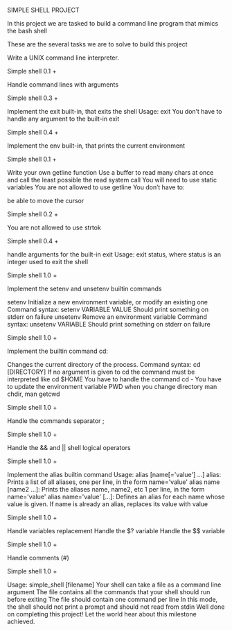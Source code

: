 SIMPLE SHELL PROJECT

In this project we are tasked to build a command line program that mimics the bash shell

These are the several tasks we are to solve to build this project

Write a UNIX command line interpreter.

Simple shell 0.1 +

Handle command lines with arguments

Simple shell 0.3 +

Implement the exit built-in, that exits the shell
Usage: exit
You don’t have to handle any argument to the built-in exit

Simple shell 0.4 +

Implement the env built-in, that prints the current environment

Simple shell 0.1 +

Write your own getline function
Use a buffer to read many chars at once and call the least possible the read system call
You will need to use static variables
You are not allowed to use getline
You don’t have to:

be able to move the cursor

Simple shell 0.2 +

You are not allowed to use strtok

Simple shell 0.4 +

handle arguments for the built-in exit
Usage: exit status, where status is an integer used to exit the shell

Simple shell 1.0 +

Implement the setenv and unsetenv builtin commands

setenv
Initialize a new environment variable, or modify an existing one
Command syntax: setenv VARIABLE VALUE
Should print something on stderr on failure
unsetenv
Remove an environment variable
Command syntax: unsetenv VARIABLE
Should print something on stderr on failure

Simple shell 1.0 +

Implement the builtin command cd:

Changes the current directory of the process.
Command syntax: cd [DIRECTORY]
If no argument is given to cd the command must be interpreted like cd $HOME
You have to handle the command cd -
You have to update the environment variable PWD when you change directory
man chdir, man getcwd

Simple shell 1.0 +

Handle the commands separator ;

Simple shell 1.0 +

Handle the && and || shell logical operators

Simple shell 1.0 +

Implement the alias builtin command
Usage: alias [name[='value'] ...]
alias: Prints a list of all aliases, one per line, in the form name='value'
alias name [name2 ...]: Prints the aliases name, name2, etc 1 per line, in the form name='value'
alias name='value' [...]: Defines an alias for each name whose value is given. If name is already an alias, replaces its value with value



Simple shell 1.0 +

Handle variables replacement
Handle the $? variable
Handle the $$ variable


Simple shell 1.0 +

Handle comments (#)



Simple shell 1.0 +

Usage: simple_shell [filename]
Your shell can take a file as a command line argument
The file contains all the commands that your shell should run before exiting
The file should contain one command per line
In this mode, the shell should not print a prompt and should not read from stdin
Well done on completing this project! Let the world hear about this milestone achieved.
